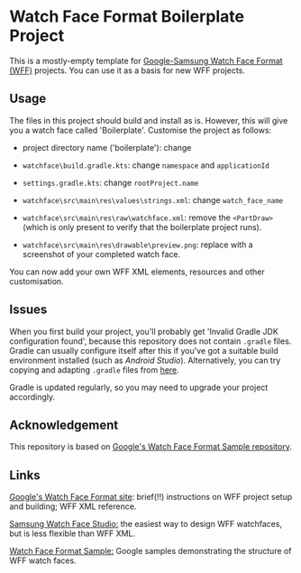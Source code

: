 # Watch Face Format Boilerplate Project
This is a mostly-empty template for [Google-Samsung Watch Face Format (WFF)](https://developer.android.com/training/wearables/wff) projects. You can use it as a basis for new WFF projects.

## Usage

The files in this project should build and install as is. However, this will give you a watch face called 'Boilerplate'. Customise the project as follows:

* project directory name ('boilerplate'): change

* `watchface\build.gradle.kts`: change `namespace` and `applicationId`

* `settings.gradle.kts`: change `rootProject.name`

* `watchface\src\main\res\values\strings.xml`: change `watch_face_name`

* `watchface\src\main\res\raw\watchface.xml`: remove the `<PartDraw>` (which is only present to verify that the boilerplate project runs).

* `watchface\src\main\res\drawable\preview.png`: replace with a screenshot of your completed watch face.

You can now add your own WFF XML elements, resources and other customisation.

## Issues

When you first build your project, you'll probably get 'Invalid Gradle JDK configuration found', because this repository does not contain `.gradle` files. Gradle can usually configure itself after this if you've got a suitable build environment installed (such as *Android Studio*). Alternatively, you can try copying and adapting `.gradle` files from [here](https://github.com/android/wear-os-samples/tree/main/WatchFaceFormat).

Gradle is updated regularly, so you may need to upgrade your project accordingly.

## Acknowledgement

This repository is based on [Google's Watch Face Format Sample repository](https://github.com/android/wear-os-samples/tree/main/WatchFaceFormat).

## Links

[Google's Watch Face Format site](https://developer.android.com/training/wearables/wff): brief(!!) instructions on WFF project setup and building; WFF XML reference.

[Samsung Watch Face Studio:](https://developer.samsung.com/watch-face-studio/overview.html) the easiest way to design WFF watchfaces, but is less flexible than WFF XML.

[Watch Face Format Sample:](https://github.com/android/wear-os-samples/tree/main/WatchFaceFormat) Google samples demonstrating the structure of WFF watch faces.
